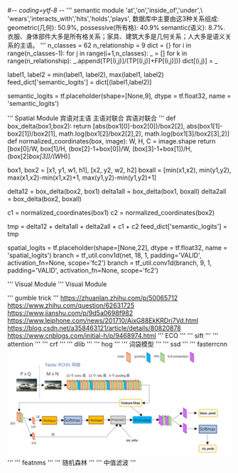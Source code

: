 #-*- coding=ytf-8 -*-
'''
semantic module
'at','on','inside_of','under',\ 'wears','interacts_with','hits','holds','plays',
数据库中主要由这3种关系组成: geometric(几何): 50.9%, possessive(所有格): 40.9% semantic(语义): 8.7%.
衣服、身体部件大多是所有格关系；家具、建筑大多是几何关系；人大多是语义关系的主语。
'''
n_classes = 62
n_relationship = 9
dict = {}
for i in range(n_classes-1):
    for j in range(i+1,n_classes):
        _ = []
        for k in range(n_relationship):
            _.append(TP[(i,j)]/(TP[(i,j)]+FP[(i,j)]))
        dict[(i,j)] = _

label1, label2 = min(label1, label2), max(label1, label2)
feed_dict['semantic_logits'] = dict[(label1,label2)]

semantic_logits = tf.placeholder(shape=[None,9], dtype = tf.float32, name = 'semantic_logits')


'''
Spatial Module
宾语对主语 主语对联合 宾语对联合
'''
def box_delta(box1,box2):
    return [abs(box1[0]-box2[0])/box2[2], abs(box1[1]-box2[1])/box2[1], math.log(box1[2]/box2[2],2), math.log(box1[3]/box2[3],2)]
def normalized_coordinates(box, image):
    W, H, C = image.shape
    return [box[0]/W, box[1]/H, (box[2]-1+box[0])/W, (box[3]-1+box[1])/H, (box[2]*box[3])/(W*H)]
    
box1, box2 = [x1, y1, w1, h1], [x2, y2, w2, h2]
boxall = [min(x1,x2), min(y1,y2), max(x1,x2)-min(x1,x2)+1, max(y1,y2)-min(y1,y2)+1]

delta12 = box_delta(box2, box1)
delta1all = box_delta(box1, boxall)
delta2all = box_delta(box2, boxall)

c1 = normalized_coordinates(box1)
c2 = normalized_coordinates(box2)

tmp = delta12 + delta1all + delta2all + c1 + c2
feed_dict['semantic_logits'] = tmp

spatial_logits = tf.placeholder(shape=[None,22], dtype = tf.float32, name = 'spatial_logits')
branch = tf_util.conv1d(net, 18, 1, padding='VALID', activation_fn=None, scope='fc2')
branch = tf_util.conv1d(branch, 9, 1, padding='VALID', activation_fn=None, scope='fc2')


'''
Visual Module
'''
Visual Module

'''
gumble trick
'''
https://zhuanlan.zhihu.com/p/50065712
https://www.zhihu.com/question/62631725
https://www.jianshu.com/p/9d5a0698f982
https://www.leiphone.com/news/201710/AixG88EkKRDri7Vd.html
https://blog.csdn.net/a358463121/article/details/80820878
https://www.cnblogs.com/initial-h/p/9468974.html
'''
ECO
'''
'''
sift
'''
'''
attention
'''
'''
crf
'''
'''
dlib
'''
'''
hog
'''
'''
词袋模型
'''
'''
ssd
'''
'''
fasterrcnn
![框图](https://github.com/XiaoPichu/relationship/blob/master/fasterrcnn.png)
'''
'''
featnms
'''
'''
随机森林
'''
'''
中值滤波
'''
